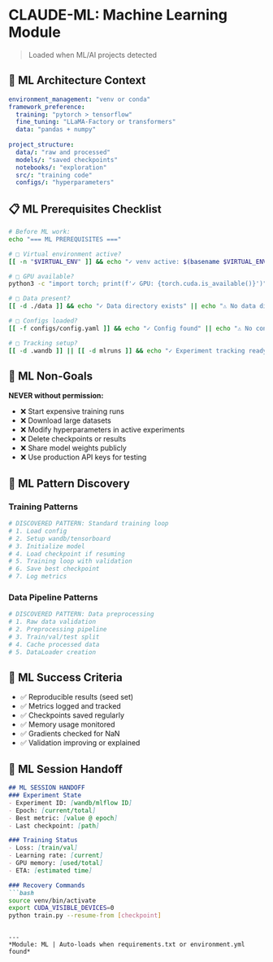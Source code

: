 # CLAUDE-ML: Machine Learning Module  
> Loaded when ML/AI projects detected

## 🤖 ML Architecture Context
```yaml
environment_management: "venv or conda"
framework_preference:
  training: "pytorch > tensorflow"
  fine_tuning: "LLaMA-Factory or transformers"
  data: "pandas + numpy"
  
project_structure:
  data/: "raw and processed"
  models/: "saved checkpoints"
  notebooks/: "exploration"
  src/: "training code"
  configs/: "hyperparameters"
```

## 📋 ML Prerequisites Checklist
```bash
# Before ML work:
echo "=== ML PREREQUISITES ==="

# □ Virtual environment active?
[[ -n "$VIRTUAL_ENV" ]] && echo "✓ venv active: $(basename $VIRTUAL_ENV)" || echo "✗ No venv active"

# □ GPU available?
python3 -c "import torch; print(f'✓ GPU: {torch.cuda.is_available()}')" 2>/dev/null || echo "✗ PyTorch not found"

# □ Data present?
[[ -d ./data ]] && echo "✓ Data directory exists" || echo "⚠️ No data directory"

# □ Configs loaded?
[[ -f configs/config.yaml ]] && echo "✓ Config found" || echo "⚠️ No config file"

# □ Tracking setup?
[[ -d .wandb ]] || [[ -d mlruns ]] && echo "✓ Experiment tracking ready" || echo "⚠️ No tracking setup"
```

## 🚫 ML Non-Goals
**NEVER without permission:**
- ❌ Start expensive training runs
- ❌ Download large datasets
- ❌ Modify hyperparameters in active experiments
- ❌ Delete checkpoints or results
- ❌ Share model weights publicly
- ❌ Use production API keys for testing

## 🔄 ML Pattern Discovery

### Training Patterns
```python
# DISCOVERED PATTERN: Standard training loop
# 1. Load config
# 2. Setup wandb/tensorboard
# 3. Initialize model
# 4. Load checkpoint if resuming
# 5. Training loop with validation
# 6. Save best checkpoint
# 7. Log metrics
```

### Data Pipeline Patterns  
```python
# DISCOVERED PATTERN: Data preprocessing
# 1. Raw data validation
# 2. Preprocessing pipeline
# 3. Train/val/test split
# 4. Cache processed data
# 5. DataLoader creation
```

## 🎯 ML Success Criteria
- ✅ Reproducible results (seed set)
- ✅ Metrics logged and tracked
- ✅ Checkpoints saved regularly
- ✅ Memory usage monitored
- ✅ Gradients checked for NaN
- ✅ Validation improving or explained

## 🔧 ML Session Handoff
```markdown
## ML SESSION HANDOFF
### Experiment State
- Experiment ID: [wandb/mlflow ID]
- Epoch: [current/total]
- Best metric: [value @ epoch]
- Last checkpoint: [path]

### Training Status
- Loss: [train/val]
- Learning rate: [current]
- GPU memory: [used/total]
- ETA: [estimated time]

### Recovery Commands
```bash
source venv/bin/activate
export CUDA_VISIBLE_DEVICES=0
python train.py --resume-from [checkpoint]
```
```

---
*Module: ML | Auto-loads when requirements.txt or environment.yml found*